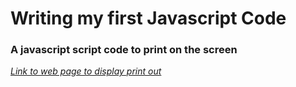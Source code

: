 # Writing my first Javascript Code

### A javascript script code to print on the screen

_[Link to web page to display print out](https://ojodanieltechguy.github.io/zuriIntroductionToJavscript/)_